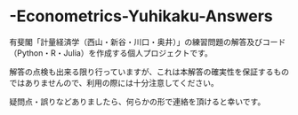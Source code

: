 # -Econometrics-Yuhikaku-Answers
有斐閣「計量経済学（西山・新谷・川口・奥井）」の練習問題の解答及びコード（Python・R・Julia）を作成する個人プロジェクトです。

解答の点検も出来る限り行っていますが、これは本解答の確実性を保証するものではありませんので、利用の際には十分注意してください。

疑問点・誤りなどありましたら、何らかの形で連絡を頂けると幸いです。
